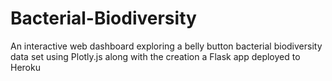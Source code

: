# Bacterial-Biodiversity
An interactive web dashboard exploring a belly button bacterial biodiversity data set using Plotly.js  along with the creation a Flask app deployed to Heroku
